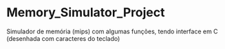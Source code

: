 # Memory_Simulator_Project
Simulador de memória (mips) com algumas funções, tendo interface em C (desenhada com caracteres do teclado)
